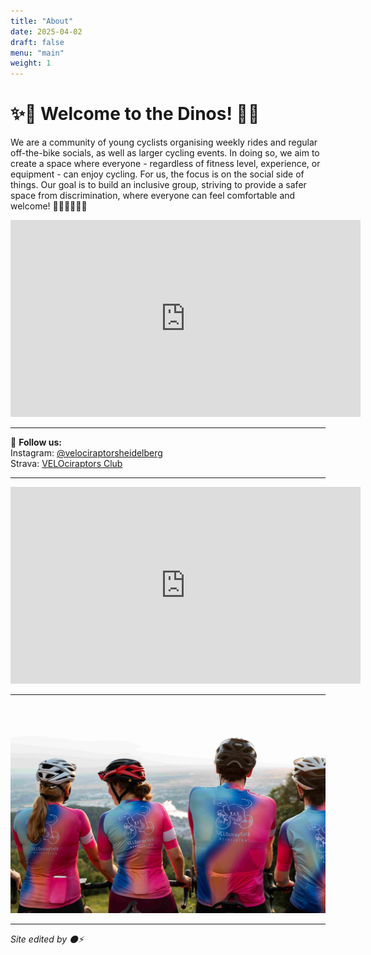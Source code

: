 ```yaml
---
title: "About"
date: 2025-04-02
draft: false
menu: "main"
weight: 1
---
```


# ✨🦕 Welcome to the Dinos! 🦖✨

We are a community of young cyclists organising weekly rides and regular off-the-bike socials, as well as larger cycling events. In doing so, we aim to create a space where everyone - regardless of fitness level, experience, or equipment - can enjoy cycling. For us, the focus is on the social side of things.
Our goal is to build an inclusive group, striving to provide a safer space from discrimination, where everyone can feel comfortable and welcome! 🚴‍♀🚴‍♂🚴🚴‍

<iframe width="560" height="315" 
src="https://www.youtube.com/embed/ptgmkHGAGaU?start=31" 
title="YouTube video player" frameborder="0" 
allow="accelerometer; autoplay; clipboard-write; encrypted-media; gyroscope; picture-in-picture; web-share" 
allowfullscreen></iframe>

--- 
📸 **Follow us:**  
Instagram: [@velociraptorsheidelberg](https://instagram.com/velociraptorsheidelberg)  
Strava: [VELOciraptors Club](https://www.strava.com/clubs/1194781)

---

<iframe width="560" height="315" src="https://www.youtube.com/embed/u11EQXmMvj0" 
frameborder="0" allow="accelerometer; autoplay; clipboard-write; encrypted-media; gyroscope; picture-in-picture" 
allowfullscreen></iframe>

--- 
![background image](/images/background.jpg)

---

*Site edited by ⚫️⚡️*